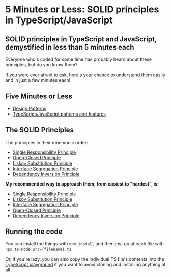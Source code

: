 # 5 Minutes or Less: SOLID principles in TypeScript/JavaScript

## SOLID principles in TypeScript and JavaScript, demystified in less than 5 minutes each

Everyone who's coded for some time has probably heard about these principles, but do you know them?

If you were ever afraid to ask, here's your chance to understand them easily and in just a few minutes each!

## Five Minutes or Less

- [Design Patterns](https://github.com/mikaelvesavuori/5-minutes-or-less-design-patterns)
- [TypeScript/JavaScript patterns and features](https://github.com/mikaelvesavuori/5-minutes-or-less-typescript-js)

## The SOLID Principles

The principles in their mnemonic order:

- [Single Responsibility Principle](src/single-responsibility-principle.ts)
- [Open-Closed Principle](src/open-closed-principle.ts)
- [Liskov Substitution Principle](src/liskov-substitution-principle.ts)
- [Interface Segregation Principle](src/interface-segregation-principle.ts)
- [Dependency Inversion Principle](src/dependency-inversion-principle.ts)

**My recommended way to approach them, from easiest to "hardest", is:**

- [Single Responsibility Principle](src/single-responsibility-principle.ts)
- [Liskov Substitution Principle](src/liskov-substitution-principle.ts)
- [Interface Segregation Principle](src/interface-segregation-principle.ts)
- [Open-Closed Principle](src/open-closed-principle.ts)
- [Dependency Inversion Principle](src/dependency-inversion-principle.ts)

## Running the code

You can install the things with `npm install` and then just go at each file with `npx ts-node src/{filename}.ts`.

Or, if you're lazy, you can also copy the individual TS file's contents into the [TypeScript playground](https://www.typescriptlang.org/play) if you want to avoid cloning and installing anything at all.
